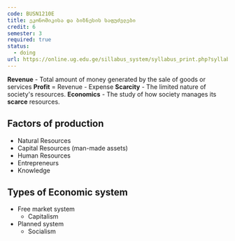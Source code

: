 ```yaml
---
code: BUSN1210E
title: ეკონომიკისა და ბიზნესის საფუძვლები
credit: 6
semester: 3
required: true
status:
  - doing
url: https://online.ug.edu.ge/sillabus_system/syllabus_print.php?syllabusID=6992
---
```

**Revenue** - Total amount of money generated by the sale of goods or services 
**Profit** = Revenue - Expense
**Scarcity** - The limited nature of society's resources.
**Economics** - The study of how society manages its **scarce** resources.
## Factors of production

- Natural Resources
- Capital Resources (man-made assets)
- Human Resources
- Entrepreneurs
- Knowledge

## Types of Economic system
- Free market system
	- Capitalism
- Planned system
	- Socialism
